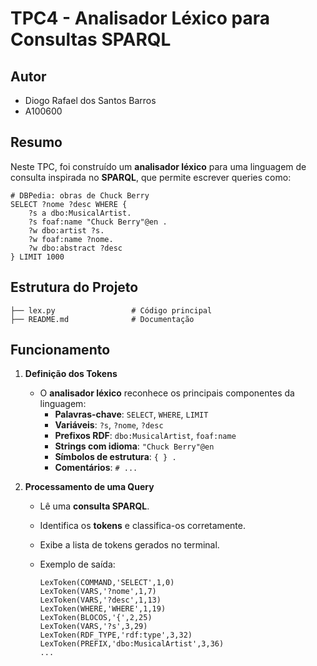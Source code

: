 # TPC4 - Analisador Léxico para Consultas SPARQL

## Autor
- Diogo Rafael dos Santos Barros
- A100600

## Resumo
Neste TPC, foi construído um **analisador léxico** para uma linguagem de consulta inspirada no **SPARQL**, que permite escrever queries como:

```
# DBPedia: obras de Chuck Berry
SELECT ?nome ?desc WHERE {
    ?s a dbo:MusicalArtist.
    ?s foaf:name "Chuck Berry"@en .
    ?w dbo:artist ?s.
    ?w foaf:name ?nome.
    ?w dbo:abstract ?desc
} LIMIT 1000
```

## Estrutura do Projeto
```
├── lex.py                 # Código principal
├── README.md              # Documentação
```

## Funcionamento
1. **Definição dos Tokens**
   - O **analisador léxico** reconhece os principais componentes da linguagem:
     - **Palavras-chave**: `SELECT`, `WHERE`, `LIMIT`
     - **Variáveis**: `?s`, `?nome`, `?desc`
     - **Prefixos RDF**: `dbo:MusicalArtist`, `foaf:name`
     - **Strings com idioma**: `"Chuck Berry"@en`
     - **Símbolos de estrutura**: `{ } .`
     - **Comentários**: `# ...`

2. **Processamento de uma Query**
   - Lê uma **consulta SPARQL**.
   - Identifica os **tokens** e classifica-os corretamente.
   - Exibe a lista de tokens gerados no terminal.
   - Exemplo de saída:

     ```
     LexToken(COMMAND,'SELECT',1,0)
     LexToken(VARS,'?nome',1,7)
     LexToken(VARS,'?desc',1,13)
     LexToken(WHERE,'WHERE',1,19)
     LexToken(BLOCOS,'{',2,25)
     LexToken(VARS,'?s',3,29)
     LexToken(RDF_TYPE,'rdf:type',3,32)
     LexToken(PREFIX,'dbo:MusicalArtist',3,36)
     ...
     ```